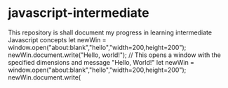 # javascript-intermediate
This repository is shall document my progress in learning intermediate Javascript concepts
let newWin = window.open("about:blank","hello","width=200,height=200");
newWin.document.write("Hello, world!");
// This opens a window with the specified dimensions and message "Hello, World!"
let newWin = window.open("about:blank","hello","width=200,height=200");
newWin.document.write(<script>window.opener.document.body.innerHTML = 'Test'<\/script>);
// window.opener: refers to the parent window that opened the new window
// window.opener.document.body: Access the <body> element of the parent window

Same origin concept 
URLs have the same origin if they have the same protocol, domain and port
The following web addresses do not have the same origin
http://www.site.com (www. is important)
http://site.org (another domain, org is important)
https://site.com (another protocol)
http://site.com:8080 (another port)

The "same origin" policy states that if a reference created by window.open or inside <iframe> and that comes from the same origin, we have full access to the window. Otherwise, if the origin is different we cannot access the content of the window. The only exception is the location: it can be changed allowing the user to be redirected. But it cannot read i.e information won't be leaked

Local storage to enable cross tab communication
// Open 2 tabs and inspection tools >> console tab and enter the code below
window.addEventListener('storage', function (e){
console.log(e)
});
// On the second tab, type the what is below 
localStorage.setItem('a','b')
// This will create an event whereby when a user clicks on the second tab it displays storageEvent information such as the new value, old value and URL from which the trigger occured. This is used=fule since it can be used to control a user by changing certain browser properties upon clicking or perfoming an action.
